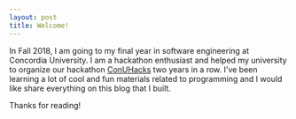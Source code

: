 ```yaml
---
layout: post
title: Welcome!
---
```


In Fall 2018, I am going to my final year in software engineering at Concordia University. I am a hackathon enthusiast and helped my university to organize our hackathon [ConUHacks](https://conuhacks.io/) two years in a row. I've been learning a lot of cool and fun materials related to programming and I would like share everything on this blog that I built.

Thanks for reading! 

